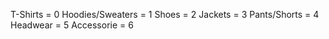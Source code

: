 T-Shirts = 0
Hoodies/Sweaters = 1
Shoes = 2
Jackets = 3
Pants/Shorts = 4
Headwear = 5
Accessorie = 6